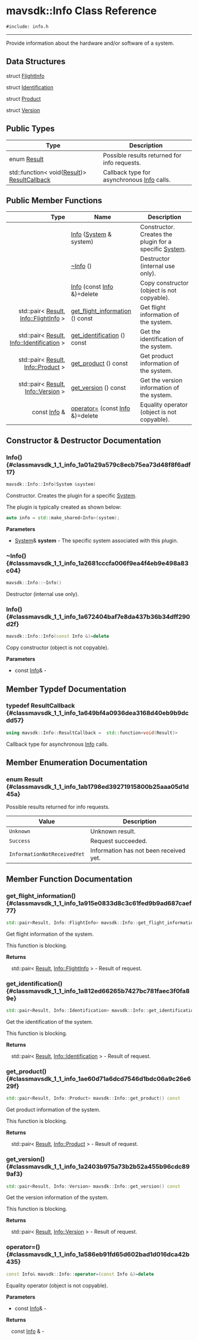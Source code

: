 # mavsdk::Info Class Reference
`#include: info.h`

----


Provide information about the hardware and/or software of a system. 


## Data Structures


struct [FlightInfo](structmavsdk_1_1_info_1_1_flight_info.md)

struct [Identification](structmavsdk_1_1_info_1_1_identification.md)

struct [Product](structmavsdk_1_1_info_1_1_product.md)

struct [Version](structmavsdk_1_1_info_1_1_version.md)

## Public Types


Type | Description
--- | ---
enum [Result](#classmavsdk_1_1_info_1ab1798ed39271915800b25aaa05d1d45a) | Possible results returned for info requests.
std::function< void([Result](classmavsdk_1_1_info.md#classmavsdk_1_1_info_1ab1798ed39271915800b25aaa05d1d45a))> [ResultCallback](#classmavsdk_1_1_info_1a649bf4a0936dea3168d40eb9b9dcdd57) | Callback type for asynchronous [Info](classmavsdk_1_1_info.md) calls.

## Public Member Functions


Type | Name | Description
---: | --- | ---
&nbsp; | [Info](#classmavsdk_1_1_info_1a01a29a579c8ecb75ea73d48f8f6adf17) ([System](classmavsdk_1_1_system.md) & system) | Constructor. Creates the plugin for a specific [System](classmavsdk_1_1_system.md).
&nbsp; | [~Info](#classmavsdk_1_1_info_1a2681cccfa006f9ea4f4eb9e498a83c04) () | Destructor (internal use only).
&nbsp; | [Info](#classmavsdk_1_1_info_1a672404baf7e8da437b36b34dff290d2f) (const [Info](classmavsdk_1_1_info.md) &)=delete | Copy constructor (object is not copyable).
std::pair< [Result](classmavsdk_1_1_info.md#classmavsdk_1_1_info_1ab1798ed39271915800b25aaa05d1d45a), [Info::FlightInfo](structmavsdk_1_1_info_1_1_flight_info.md) > | [get_flight_information](#classmavsdk_1_1_info_1a915e0833d8c3c61fed9b9ad687caef77) () const | Get flight information of the system.
std::pair< [Result](classmavsdk_1_1_info.md#classmavsdk_1_1_info_1ab1798ed39271915800b25aaa05d1d45a), [Info::Identification](structmavsdk_1_1_info_1_1_identification.md) > | [get_identification](#classmavsdk_1_1_info_1a812ed66265b7427bc781faec3f0fa89e) () const | Get the identification of the system.
std::pair< [Result](classmavsdk_1_1_info.md#classmavsdk_1_1_info_1ab1798ed39271915800b25aaa05d1d45a), [Info::Product](structmavsdk_1_1_info_1_1_product.md) > | [get_product](#classmavsdk_1_1_info_1ae60d71a6dcd7546d1bdc06a9c26e629f) () const | Get product information of the system.
std::pair< [Result](classmavsdk_1_1_info.md#classmavsdk_1_1_info_1ab1798ed39271915800b25aaa05d1d45a), [Info::Version](structmavsdk_1_1_info_1_1_version.md) > | [get_version](#classmavsdk_1_1_info_1a2403b975a73b2b52a455b96cdc899af3) () const | Get the version information of the system.
const [Info](classmavsdk_1_1_info.md) & | [operator=](#classmavsdk_1_1_info_1a586eb91fd65d602bad1d016dca42b435) (const [Info](classmavsdk_1_1_info.md) &)=delete | Equality operator (object is not copyable).


## Constructor & Destructor Documentation


### Info() {#classmavsdk_1_1_info_1a01a29a579c8ecb75ea73d48f8f6adf17}
```cpp
mavsdk::Info::Info(System &system)
```


Constructor. Creates the plugin for a specific [System](classmavsdk_1_1_system.md).

The plugin is typically created as shown below: 

```cpp
auto info = std::make_shared<Info>(system);
```

**Parameters**

* [System](classmavsdk_1_1_system.md)& **system** - The specific system associated with this plugin.

### ~Info() {#classmavsdk_1_1_info_1a2681cccfa006f9ea4f4eb9e498a83c04}
```cpp
mavsdk::Info::~Info()
```


Destructor (internal use only).


### Info() {#classmavsdk_1_1_info_1a672404baf7e8da437b36b34dff290d2f}
```cpp
mavsdk::Info::Info(const Info &)=delete
```


Copy constructor (object is not copyable).


**Parameters**

* const [Info](classmavsdk_1_1_info.md)&  - 

## Member Typdef Documentation


### typedef ResultCallback {#classmavsdk_1_1_info_1a649bf4a0936dea3168d40eb9b9dcdd57}

```cpp
using mavsdk::Info::ResultCallback =  std::function<void(Result)>
```


Callback type for asynchronous [Info](classmavsdk_1_1_info.md) calls.


## Member Enumeration Documentation


### enum Result {#classmavsdk_1_1_info_1ab1798ed39271915800b25aaa05d1d45a}


Possible results returned for info requests.


Value | Description
--- | ---
<span id="classmavsdk_1_1_info_1ab1798ed39271915800b25aaa05d1d45aa88183b946cc5f0e8c96b2e66e1c74a7e"></span> `Unknown` | Unknown result. 
<span id="classmavsdk_1_1_info_1ab1798ed39271915800b25aaa05d1d45aa505a83f220c02df2f85c3810cd9ceb38"></span> `Success` | Request succeeded. 
<span id="classmavsdk_1_1_info_1ab1798ed39271915800b25aaa05d1d45aa56c1e4870d2594d9fd4d91ffaf1e3e70"></span> `InformationNotReceivedYet` | Information has not been received yet. 

## Member Function Documentation


### get_flight_information() {#classmavsdk_1_1_info_1a915e0833d8c3c61fed9b9ad687caef77}
```cpp
std::pair<Result, Info::FlightInfo> mavsdk::Info::get_flight_information() const
```


Get flight information of the system.

This function is blocking.

**Returns**

&emsp;std::pair< [Result](classmavsdk_1_1_info.md#classmavsdk_1_1_info_1ab1798ed39271915800b25aaa05d1d45a), [Info::FlightInfo](structmavsdk_1_1_info_1_1_flight_info.md) > - Result of request.

### get_identification() {#classmavsdk_1_1_info_1a812ed66265b7427bc781faec3f0fa89e}
```cpp
std::pair<Result, Info::Identification> mavsdk::Info::get_identification() const
```


Get the identification of the system.

This function is blocking.

**Returns**

&emsp;std::pair< [Result](classmavsdk_1_1_info.md#classmavsdk_1_1_info_1ab1798ed39271915800b25aaa05d1d45a), [Info::Identification](structmavsdk_1_1_info_1_1_identification.md) > - Result of request.

### get_product() {#classmavsdk_1_1_info_1ae60d71a6dcd7546d1bdc06a9c26e629f}
```cpp
std::pair<Result, Info::Product> mavsdk::Info::get_product() const
```


Get product information of the system.

This function is blocking.

**Returns**

&emsp;std::pair< [Result](classmavsdk_1_1_info.md#classmavsdk_1_1_info_1ab1798ed39271915800b25aaa05d1d45a), [Info::Product](structmavsdk_1_1_info_1_1_product.md) > - Result of request.

### get_version() {#classmavsdk_1_1_info_1a2403b975a73b2b52a455b96cdc899af3}
```cpp
std::pair<Result, Info::Version> mavsdk::Info::get_version() const
```


Get the version information of the system.

This function is blocking.

**Returns**

&emsp;std::pair< [Result](classmavsdk_1_1_info.md#classmavsdk_1_1_info_1ab1798ed39271915800b25aaa05d1d45a), [Info::Version](structmavsdk_1_1_info_1_1_version.md) > - Result of request.

### operator=() {#classmavsdk_1_1_info_1a586eb91fd65d602bad1d016dca42b435}
```cpp
const Info& mavsdk::Info::operator=(const Info &)=delete
```


Equality operator (object is not copyable).


**Parameters**

* const [Info](classmavsdk_1_1_info.md)&  - 

**Returns**

&emsp;const [Info](classmavsdk_1_1_info.md) & - 
